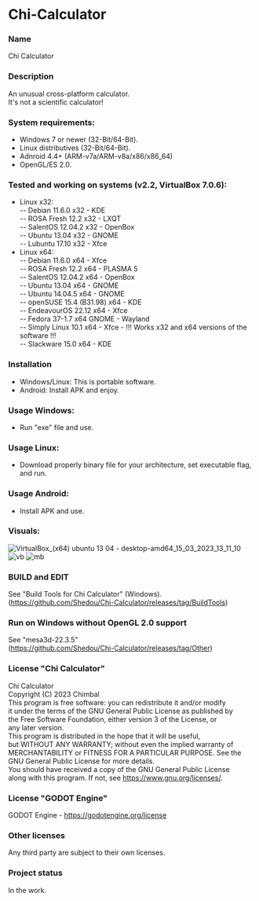 # Chi-Calculator

### Name
Chi Calculator

### Description
An unusual cross-platform calculator.\
It's not a scientific calculator!

### System requirements:
- Windows 7 or newer (32-Bit/64-Bit).
- Linux distributives (32-Bit/64-Bit).
- Adnroid 4.4+ (ARM-v7a/ARM-v8a/x86/x86_64)
- OpenGL/ES 2.0.

### Tested and working on systems (v2.2, VirtualBox 7.0.6):
 - Linux x32:\
 -- Debian 11.6.0 x32 - KDE\
 -- ROSA Fresh 12.2 x32 - LXQT\
 -- SalentOS 12.04.2 x32 - OpenBox\
 -- Ubuntu 13.04 x32 - GNOME\
 -- Lubuntu 17.10 x32 - Xfce
 - Linux x64:\
 -- Debian 11.6.0 x64 - Xfce\
 -- ROSA Fresh 12.2 x64 - PLASMA 5\
 -- SalentOS 12.04.2 x64 - OpenBox\
 -- Ubuntu 13.04 x64 - GNOME\
 -- Ubuntu 14.04.5 x64 - GNOME\
 -- openSUSE 15.4 (B31.98) x64 - KDE\
 -- EndeavourOS 22.12 x64 - Xfce\
 -- Fedora 37-1.7 x64 GNOME - Wayland\
 -- Simply Linux 10.1 x64 - Xfce - !!! Works x32 and x64 versions of the software !!!\
 -- Slackware 15.0 x64 - KDE

### Installation
- Windows/Linux: This is portable software.
- Android: Install APK and enjoy.

### Usage Windows:
- Run "exe" file and use.

### Usage Linux:
- Download properly binary file for your architecture, set executable flag, and run.

### Usage Android:
- Install APK and use.

### Visuals:
![VirtualBox_(x64) ubuntu 13 04 - desktop-amd64_15_03_2023_13_11_10](https://user-images.githubusercontent.com/19572158/225266762-90005b49-b2a5-4238-a37b-ee9ccbd6d93f.png)
![vb](https://user-images.githubusercontent.com/19572158/225267127-debadd12-c517-4085-9809-23b73470334e.png)
![mb](https://user-images.githubusercontent.com/19572158/225269465-c70c97a8-fbae-42e9-9ec1-ec62e8d49aaf.JPG)

### BUILD and EDIT
See "Build Tools for Chi Calculator" (Windows).\
(https://github.com/Shedou/Chi-Calculator/releases/tag/BuildTools)

### Run on Windows without OpenGL 2.0 support
See "mesa3d-22.3.5"\
(https://github.com/Shedou/Chi-Calculator/releases/tag/Other)

### License "Chi Calculator"
Chi Calculator\
Copyright (C) 2023 Chimbal\
This program is free software: you can redistribute it and/or modify\
it under the terms of the GNU General Public License as published by\
the Free Software Foundation, either version 3 of the License, or\
any later version.\
This program is distributed in the hope that it will be useful,\
but WITHOUT ANY WARRANTY; without even the implied warranty of\
MERCHANTABILITY or FITNESS FOR A PARTICULAR PURPOSE.  See the\
GNU General Public License for more details.\
You should have received a copy of the GNU General Public License\
along with this program.  If not, see https://www.gnu.org/licenses/.

### License "GODOT Engine"
GODOT Engine - https://godotengine.org/license

### Other licenses
Any third party are subject to their own licenses.

### Project status
In the work.
